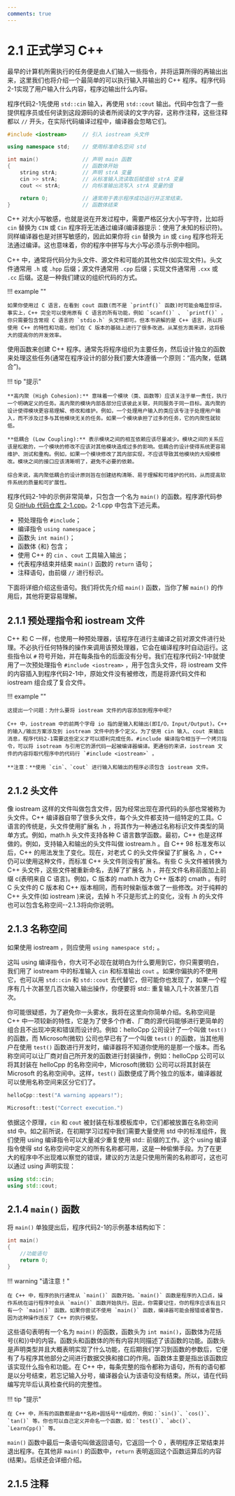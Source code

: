 ```yaml
---
comments: true
---
```


# 2.1 正式学习 C++

最早的计算机所需执行的任务便是由人们输入一些指令，并将运算所得的再输出出来，这里我们也将介绍一个最简单的可以执行输入并输出的 C++ 程序。程序代码2-1实现了用户输入什么内容，程序边输出什么内容。

程序代码2-1先使用 `std::cin` 输入，再使用 `std::cout` 输出。代码中包含了一些提供程序员或任何读到这段源码的读者所阅读的文字内容，这称作注释，这些注释都以 `//` 开头，在实际代码编译过程中，编译器会忽略它们。

``` C++ title="程序代码2-1"
#include <iostream>     // 引入 iostream 头文件

using namespace std;    // 使用标准命名空间 std

int main()              // 声明 main 函数
{                       // 函数体开始
    string strA;        // 声明 strA 变量
    cin >> strA;        // 从标准输入流读取后赋值给 strA 变量
    cout << strA;       // 向标准输出流写入 strA 变量的值

    return 0;           // 通常用于表示程序成功运行并正常结束。
}                       // 函数体结束
```

C++ 对大小写敏感，也就是说在开发过程中，需要严格区分大小写字符，比如将 `cin` 替换为 `CIN` 或 `Cin` 程序将无法通过编译(编译器提示：使用了未知的标识符)。同样编译器也是对拼写敏感的，因此如果你将 `cin` 替换为 `in` 或 `cing` 程序也将无法通过编译。这也意味着，你的程序中拼写与大小写必须与示例中相同。

C++ 中，通常将代码分为头文件、源文件和可能的其他文件(如实现文件)。头文件通常用 `.h` 或 `.hpp` 后缀；源文件通常用 `.cpp` 后缀；实现文件通常用 `.cxx` 或 `.cc` 后缀。这是一种我们建议的组织代码的方式。

!!! example ""

    如果你使用过 C 语言，在看到 cout 函数(而不是 `printf()` 函数)时可能会略显惊讶。事实上，C++ 完全可以使用原有 C 语言的所有功能，例如 `scanf()` 、 `printf()` ，你只需要包含常规 C 语言的 `stdio.h` 头文件即可。但本书讲解的是 C++ 语言，所以将使用 C++ 的特性和功能，他们在 C 版本的基础上进行了很多改进。从某些方面来讲，这将极大的提高你的开发效率。

使用函数来创建 C++ 程序。通常先将程序组织为主要任务，然后设计独立的函数来处理这些任务(通常在程序设计的部分我们要大体遵循一个原则：“高内聚，低耦合”)。

!!! tip "提示"

    **高内聚 (High Cohesion):** 意味着一个模块（类、函数等）应该关注于单一责任，执行一个明确定义的任务。高内聚的模块内部各部分应该彼此关联，共同服务于同一目标。高内聚的设计使得模块更容易理解、修改和维护。例如，一个处理用户输入的类应该专注于处理用户输入，而不涉及过多与其他模块无关的任务。如果一个模块承担了过多的任务，它的内聚性就较低。

    **低耦合 (Low Coupling):** 表示模块之间的相互依赖应该尽量减少。模块之间的关系应该是松散的，一个模块的修改不应该对其他模块造成过多的影响。低耦合的设计使得系统更容易维护、测试和重构。例如，如果一个模块修改了其内部实现，不应该导致其他模块的大规模修改。模块之间的接口应该清晰明了，避免不必要的依赖。

    综合来说，高内聚低耦合的设计原则旨在创建结构清晰、易于理解和可维护的代码，从而提高软件系统的质量和可扩展性。

程序代码2-1中的示例非常简单，只包含一个名为 `main()` 的函数。程序源代码参见 [GitHub 代码仓库 2-1.cpp](https://github.com/Evilrabbit520/Hello-CPP/blob/main/code/ChapterTwo/2-1.cpp)。2-1.cpp 中包含下述元素。

- 预处理指令 `#include`；
- 编译指令 `using namespace`；
- 函数头 `int main()`；
- 函数体 {和} 包含；
- 使用 C++ 的 `cin` 、`cout` 工具输入输出；
- 代表程序结束并结束 `main()` 函数的 `return` 语句；
- 注释语句，由前缀 `//` 进行标识。

下面将详细介绍这些语句。我们将优先介绍 `main()` 函数，当你了解 `main()` 的作用后，其他将更容易理解。

## 2.1.1 预处理指令和 iostream 文件

C++ 和 C 一样，也使用一种预处理器，该程序在进行主编译之前对源文件进行处理。不必执行任何特殊的操作来调用该预处理器，它会在编译程序时自动运行。这些指令以 `#` 符号开始，并在每条指令的后面没有分号。我们在程序代码2-1中就使用了一次预处理指令 `#include <iostream>` ，用于包含头文件，将 iostream 文件的内容插入到程序代码2-1中，原始文件没有被修改，而是将源代码文件和 iostream 组合成了复合文件。

!!! example ""

    这提出一个问题：为什么要将 iostream 文件的内容添加到程序中呢?

    C++ 中，iostream 中的前两个字母 io 指的是输入和输出(即I/O，Input/Output)。C++ 的输入/输出方案涉及到 iostream 文件中的多个定义。为了使用 cin 输入、cout 来输出消息，程序代码2-1需要这些定义才可以顺利完成任务。#include 编译指令相当于一个拷贝指令，可以将 isotream 与引用它的源代码一起被编译器编译。更通俗的来讲，iostream 文件的内容将取代程序中的代码行 `#include <iostream>` 。

    **注意：**使用 `cin`、`cout` 进行输入和输出的程序必须包含 iostream 文件。

## 2.1.2 头文件

像 iostream 这样的文件叫做包含文件，因为经常出现在源代码的头部也常被称为头文件。C++ 编译器自带了很多头文件，每个头文件都支持一组特定的工具。C 语言的传统是，头文件使用扩展名 .h ，将其作为一种通过名称标识文件类型的简单方式。例如，math.h 头文件支持各种 C 语言数学函数。最初，C++ 也是这样做的。例如，支持输入和输出的头文件叫做 iostream.h 。自 C++ 98 标准发布以后，C++ 的用法发生了变化。现在，对老式 C 的头文件保留了扩展名 .h ，C++ 仍可以使用这种文件，而标准 C++ 头文件则没有扩展名。有些 C 头文件被转换为 C++ 头文件，这些文件被重新命名，去掉了扩展名 .h ，并在文件名称前面加上前缀 c(表明来自 C 语言)。例如，C 版本的 math.h 改为 C++ 版本的 cmath 。有时 C 头文件的 C 版本和 C++ 版本相同，而有时候新版本做了一些修改。对于纯粹的 C++ 头文件(如 iostream )来说，去掉 h 不只是形式上的变化，没有 .h 的头文件也可以包含名称空间--2.1.3将向你说明。

## 2.1.3 名称空间

如果使用 iostream ，则应使用 `using namespace std;` 。

这叫 using 编译指令，你大可不必现在就明白为什么要用到它，你只需要明白，我们用了 iostream 中的标准输入 `cin` 和标准输出 `cout` 。如果你偏执的不使用它，也可以用 `std::cin` 和 `std::cout` 去代替它，但可能你也发现了，如果一个程序有几十次甚至几百次输入输出操作，你便要将 std:: 重复输入几十次甚至几百次。

你可能很疑惑，为了避免你一头雾水，我将在这里向你简单介绍。名称空间是 C++ 中一项较新的特性，它是为了使多个作者、厂商的源代码能够进行更简单的组合且不出现冲突和错误而设计的。例如：helloCpp 公司设计了一个叫做 `test()` 的函数，而 Microsoft(微软) 公司也早已有了一个叫做 `test()` 的函数，当其他用户在使用 `test()` 函数进行开发时，编译器将不知道你使用的是那一个版本。而名称空间可以让厂商对自己所开发的函数进行封装操作，例如：helloCpp 公司可以将其封装在 helloCpp 的名称空间中，Microsoft(微软) 公司可以将其封装在 Microsoft 的名称空间中。这样，`test()` 函数便成了两个独立的版本，编译器就可以使用名称空间来区分它们了。

``` C++
helloCpp::test("A warning appears!");

Microsoft::test("Correct execution.")
```

依据这个原理，`cin` 和 `cout` 被封装在标准模板库中，它们都被放置在名称空间 std 中。如之前所说，在初期学习过程中我们需要大量使用 std 中的标准组件，我们使用 using 编译指令可以大量减少重复使用 std:: 前缀的工作。这个 using 编译指令使得 std 名称空间中定义的所有名称都可用，这是一种偷懒手段。为了在更大的程序中不出现难以察觉的错误，建议的方法是只使用所需的名称即可，这也可以通过 using 声明实现：

``` C++
using std::cin;
using std::cout;
```

## 2.1.4 `main()` 函数

将 `main()` 单独提出后，程序代码2-1的示例基本结构如下：

``` C++
int main()
{
    //功能语句
    return 0;
}
```
!!! warning "请注意！"

    在 C++ 中，程序的执行通常从 `main()` 函数开始。`main()` 函数是程序的入口点，操作系统在运行程序时会从 `main()` 函数开始执行。因此，你需要记住，你的程序应该有且只有一个 `main()` 函数。如果你尝试不使用 `main()` 函数，编译器可能会报错或者警告，因为这种操作违反了 C++ 的执行模型。

这些语句表明有一个名为 `main()` 的函数，函数头为 `int main()`，函数体为花括号({和})中的内容。函数头和函数体的所有内容共同描述了该函数的功能。函数头是声明类型并且大概表明实现了什么功能，在后期我们学习到函数的参数后，它便有了与程序其他部分之间进行数据交换和接口的作用。函数体主要是指出该函数应该实现什么指令和功能。在 C++ 中，每条完整的指令都称为语句，所有的语句都是以分号结束，若忘记输入分号，编译器会认为该语句没有结束。所以，请在代码编写完毕后认真检查代码的完整性。

!!! tip "提示"
    
    在 C++ 中，所有的函数都是由**名称+圆括号**组成的，例如：`sin()`、`cos()`、`tan()` 等。你也可以自己定义并命名一个函数，如：`test()`、`abc()`、`LearnCpp()` 等。

`main()` 函数中最后一条语句叫做返回语句，它返回一个 0 ，表明程序正常结束并退出程序。在其他非 `main()` 的函数中，`return` 表明返回这个函数运算后的内容(结果)。后续还会详细介绍。

## 2.1.5 注释

<!---->